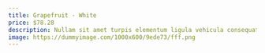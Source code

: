 ```yaml
---
title: Grapefruit - White
price: $78.28
description: Nullam sit amet turpis elementum ligula vehicula consequat. Morbi a ipsum. Integer a nibh.
image: https://dummyimage.com/1000x600/9ede73/fff.png
---
```


